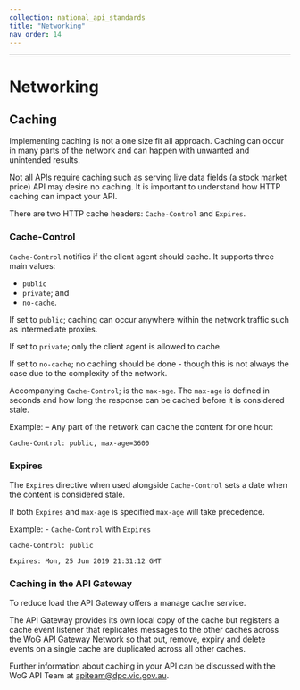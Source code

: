 ```yaml
---
collection: national_api_standards
title: "Networking"
nav_order: 14
---
```

______________________________________________________________________________
# Networking

## Caching

Implementing caching is not a one size fit all approach. Caching can occur in many parts of the network and can happen with unwanted and unintended results.

Not all APIs require caching such as serving live data fields (a stock market price) API may desire no caching. It is important to understand how HTTP caching can impact your API.

There are two HTTP cache headers: `Cache-Control` and `Expires`.

### Cache-Control

`Cache-Control` notifies if the client agent should cache. It supports three main values:

- `public`
- `private`; and
- `no-cache`.

If set to `public`; caching can occur anywhere within the network traffic such as intermediate proxies.

If set to `private`; only the client agent is allowed to cache.

If set to `no-cache`; no caching should be done - though this is not always the case due to the complexity of the network.

Accompanying `Cache-Control`; is the `max-age`. The `max-age` is defined in seconds and how long the response can be cached before it is considered stale.

Example: – Any part of the network can cache the content for one hour:

```
Cache-Control: public, max-age=3600
```

### Expires

The `Expires` directive when used alongside `Cache-Control` sets a date when the content is considered stale.

If both `Expires` and `max-age` is specified `max-age` will take precedence.

Example: - `Cache-Control` with `Expires`

```
Cache-Control: public

Expires: Mon, 25 Jun 2019 21:31:12 GMT

```

### Caching in the API Gateway

To reduce load the API Gateway offers a manage cache service.

The API Gateway provides its own local copy of the cache but registers a cache event listener that replicates messages to the other caches across the WoG API Gateway Network so that put, remove, expiry and delete events on a single cache are duplicated across all other caches.

Further information about caching in your API can be discussed with the WoG API Team at [apiteam@dpc.vic.gov.au](apiteam@dpc.vic.gov.au).
